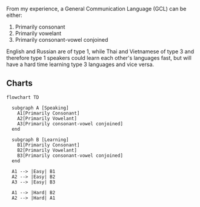 From my experience, a General Communication Language (GCL) can be either:

1. Primarily consonant
1. Primarily vowelant
1. Primarily consonant-vowel conjoined

English and Russian are of type 1, while Thai and Vietnamese of type 3 and therefore type 1 speakers could learn each other's languages fast, but will have a hard time learning type 3 languages and vice versa.

## Charts

```mermaid
flowchart TD

  subgraph A [Speaking]
    A1[Primarily Consonant]
    A2[Primarily Vowelant]
    A3[Primarily consonant-vowel conjoined]
  end

  subgraph B [Learning]
    B1[Primarily Consonant]
    B2[Primarily Vowelant]
    B3[Primarily consonant-vowel conjoined]
  end

  A1 --> |Easy| B1
  A2 --> |Easy| B2
  A3 --> |Easy| B3

  A1 --> |Hard| B2
  A2 --> |Hard| A1  
```
